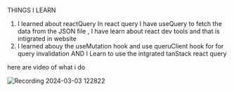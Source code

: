 THINGS I LEARN

1) I learned about reactQuery In react query I have useQuery to fetch the data from the JSON  file , I have learn about react dev tools and that is intigrated in website
2) I learned abouy the useMutation hook and use queruClient hook for for query invalidation AND I Learn to use the intgrated tanStack react query

here are video of what i do

![Recording 2024-03-03 122822](https://github.com/subodh245/react-query/assets/118099441/322e55c2-f7d1-4519-93d9-ec6c44297acd)

